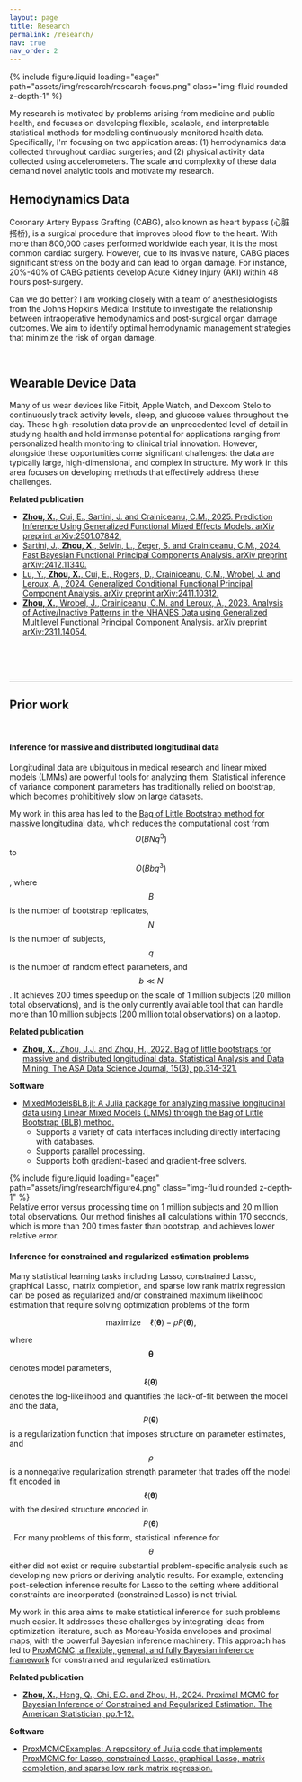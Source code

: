 ```yaml
---
layout: page
title: Research
permalink: /research/
nav: true
nav_order: 2
---
```


<div class="row mt-3">
    <div class="col-sm mt-3 mt-md-0">
        {% include figure.liquid loading="eager" path="assets/img/research/research-focus.png" class="img-fluid rounded z-depth-1" %}
    </div>
</div>

My research is motivated by problems arising from medicine and public health, and focuses on developing flexible, scalable, and interpretable statistical methods for modeling continuously monitored health data. Specifically, I'm focusing on two application areas: (1) hemodynamics data collected throughout cardiac surgeries; and (2) physical activity data collected using accelerometers. The scale and complexity of these data demand novel analytic tools and motivate my research.

## Hemodynamics Data

Coronary Artery Bypass Grafting (CABG), also known as heart bypass (心脏搭桥), is a surgical procedure that improves blood flow to the heart. With more than 800,000 cases performed worldwide each year, it is the most common cardiac surgery. However, due to its invasive nature, CABG places significant stress on the body and can lead to organ damage. For instance, 20%-40% of CABG patients develop Acute Kidney Injury (AKI) within 48 hours post-surgery. 

Can we do better? I am working closely with a team of anesthesiologists from the Johns Hopkins Medical Institute to investigate the relationship between intraoperative hemodynamics and post-surgical organ damage outcomes. We aim to identify optimal hemodynamic management strategies that minimize the risk of organ damage.

<br>

## Wearable Device Data

Many of us wear devices like Fitbit, Apple Watch, and Dexcom Stelo to continuously track activity levels, sleep, and glucose values throughout the day. These high-resolution data provide an unprecedented level of detail in studying health and hold immense potential for applications ranging from personalized health monitoring to clinical trial innovation. However, alongside these opportunities come significant challenges: the data are typically large, high-dimensional, and complex in structure. My work in this area focuses on developing methods that effectively address these challenges.

**Related publication** 
- [**Zhou, X.**, Cui, E., Sartini, J. and Crainiceanu, C.M., 2025. Prediction Inference Using Generalized Functional Mixed Effects Models. arXiv preprint arXiv:2501.07842.](https://arxiv.org/abs/2501.07842)
- [Sartini, J., **Zhou, X.**, Selvin, L., Zeger, S. and Crainiceanu, C.M., 2024. Fast Bayesian Functional Principal Components Analysis. arXiv preprint arXiv:2412.11340.](https://arxiv.org/abs/2412.11340)
- [Lu, Y., **Zhou, X.**, Cui, E., Rogers, D., Crainiceanu, C.M., Wrobel, J. and Leroux, A., 2024. Generalized Conditional Functional Principal Component Analysis. arXiv preprint arXiv:2411.10312.](https://arxiv.org/abs/2411.10312)
- [**Zhou, X.**, Wrobel, J., Crainiceanu, C.M. and Leroux, A., 2023. Analysis of Active/Inactive Patterns in the NHANES Data using Generalized Multilevel Functional Principal Component Analysis. arXiv preprint arXiv:2311.14054.](https://arxiv.org/abs/2311.14054)


<br>
<br>
<br>

--------------------

## Prior work
<br>

#### Inference for massive and distributed longitudinal data

Longitudinal data are ubiquitous in medical research and linear mixed models (LMMs) are powerful tools for analyzing them. Statistical inference of variance component parameters has traditionally relied on bootstrap, which becomes prohibitively slow on large datasets. 

My work in this area has led to the <ins>Bag of Little Bootstrap method for massive longitudinal data</ins>, which reduces the computational cost from $$O(BNq^3)$$ to $$O(Bbq^3)$$, where $$B$$ is the number of bootstrap replicates, $$N$$ is the number of subjects, $$q$$ is the number of random effect parameters, and $$b \ll N$$. It achieves 200 times speedup on the scale of 1 million subjects (20 million total observations), and is the only currently available tool that can handle more than 10 million subjects (200 million total observations) on a laptop. 

**Related publication** 
- [**Zhou, X.**, Zhou, J.J. and Zhou, H., 2022. Bag of little bootstraps for massive and distributed longitudinal data. Statistical Analysis and Data Mining: The ASA Data Science Journal, 15(3), pp.314-321.](https://pubmed.ncbi.nlm.nih.gov/35656342/)

**Software**
- [MixedModelsBLB.jl: A Julia package for analyzing massive longitudinal data using Linear Mixed Models (LMMs) through the Bag of Little Bootstrap (BLB) method.](https://github.com/xinkai-zhou/MixedModelsBLB.jl/tree/master)
    - Supports a variety of data interfaces including directly interfacing with databases. 
    - Supports parallel processing.
    - Supports both gradient-based and gradient-free solvers.

<div class="row mt-3">
    <div class="col-sm mt-3 mt-md-0">
        {% include figure.liquid loading="eager" path="assets/img/research/figure4.png" class="img-fluid rounded z-depth-1" %}
    </div>
</div>
<div class="caption">
    Relative error versus processing time on 1 million subjects and 20 million total observations. Our method finishes all calculations within 170 seconds, which is more than 200 times faster than bootstrap, and achieves lower relative error. 
</div>

#### Inference for constrained and regularized estimation problems

Many statistical learning tasks including Lasso, constrained Lasso, graphical Lasso, matrix completion, and sparse low rank matrix regression can be posed as regularized and/or constrained maximum likelihood estimation that require solving optimization problems of the form

$$
\text{maximize} \quad \ell(\boldsymbol{\theta}) - \rho P(\boldsymbol{\theta}),
$$

where $$\boldsymbol{\theta}$$ denotes model parameters, $$\ell(\boldsymbol{\theta})$$ denotes the log-likelihood and quantifies the lack-of-fit between the model and the data, $$P(\boldsymbol{\theta})$$ is a regularization function that imposes structure on parameter estimates, and $$\rho$$ is a nonnegative regularization strength parameter that trades off the model fit encoded in $$\ell(\boldsymbol{\theta})$$ with the desired structure encoded in $$P(\boldsymbol{\theta})$$. For many problems of this form, statistical inference for $$\theta$$ either did not exist or require substantial problem-specific analysis such as developing new priors or deriving analytic results. For example, extending post-selection inference results for Lasso to the setting where additional constraints are incorporated (constrained Lasso) is not trivial. 

My work in this area aims to make statistical inference for such problems much easier. It addresses these challenges by integrating ideas from optimization literature, such as Moreau-Yosida envelopes and proximal maps, with the powerful Bayesian inference machinery. This approach has led to <ins>ProxMCMC, a flexible, general, and fully Bayesian inference framework</ins> for constrained and regularized estimation.

**Related publication** 
- [**Zhou, X.**, Heng, Q., Chi, E.C. and Zhou, H., 2024. Proximal MCMC for Bayesian Inference of Constrained and Regularized Estimation. The American Statistician, pp.1-12.](https://www.tandfonline.com/doi/full/10.1080/00031305.2024.2308821)

**Software**
- [ProxMCMCExamples: A repository of Julia code that implements ProxMCMC for Lasso, constrained Lasso, graphical Lasso, matrix completion, and sparse low rank matrix regression. ](https://github.com/xinkai-zhou/ProxMCMCExamples)
